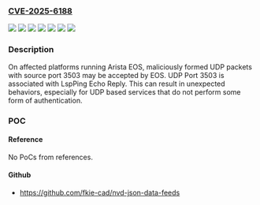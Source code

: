 ### [CVE-2025-6188](https://cve.mitre.org/cgi-bin/cvename.cgi?name=CVE-2025-6188)
![](https://img.shields.io/static/v1?label=Product&message=EOS&color=blue)
![](https://img.shields.io/static/v1?label=Version&message=4.30.0%20&color=brightgreen)
![](https://img.shields.io/static/v1?label=Version&message=4.31.0%20&color=brightgreen)
![](https://img.shields.io/static/v1?label=Version&message=4.32.4.0%20&color=brightgreen)
![](https://img.shields.io/static/v1?label=Version&message=4.33.0%20&color=brightgreen)
![](https://img.shields.io/static/v1?label=Version&message=4.33.1.0%20&color=brightgreen)
![](https://img.shields.io/static/v1?label=Vulnerability&message=288&color=brightgreen)

### Description

On affected platforms running Arista EOS, maliciously formed UDP packets with source port 3503 may be accepted by EOS. UDP Port 3503 is associated with LspPing Echo Reply. This can result in unexpected behaviors, especially for UDP based services that do not perform some form of authentication.

### POC

#### Reference
No PoCs from references.

#### Github
- https://github.com/fkie-cad/nvd-json-data-feeds


